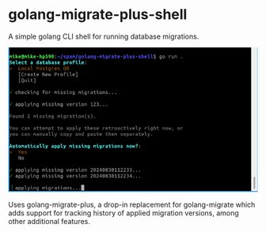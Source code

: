 # golang-migrate-plus-shell

A simple golang CLI shell for running database migrations.

![Example Screenshot](./data/example1.png)

Uses golang-migrate-plus, a drop-in replacement for golang-migrate
which adds support for tracking history of applied migration
versions, among other additional features.